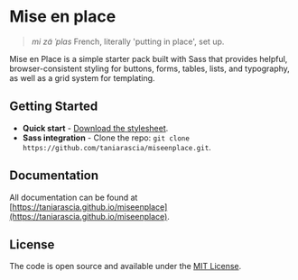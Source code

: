 # Mise en place
> *mi zɑ̃ ˈplas* French, literally 'putting in place', set up.

Mise en Place is a simple starter pack built with Sass that provides helpful, browser-consistent styling for buttons, forms, tables, lists, and typography, as well as a grid system for templating.

## Getting Started

* **Quick start** - [Download the stylesheet](https://raw.githubusercontent.com/taniarascia/miseenplace/gh-pages/dist/css/main.css).
* **Sass integration** - Clone the repo: `git clone https://github.com/taniarascia/miseenplace.git`.

## Documentation

All documentation can be found at [https://taniarascia.github.io/miseenplace](https://taniarascia.github.io/miseenplace).

## License

The code is open source and available under the [MIT License](LICENSE.md).